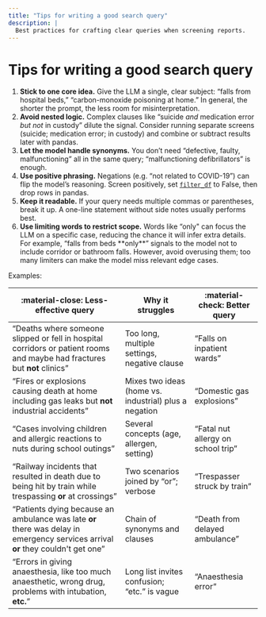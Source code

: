 ```yaml
---
title: "Tips for writing a good search query"
description: |
  Best practices for crafting clear queries when screening reports.
---
```


# Tips for writing a good search query

1. **Stick to one core idea.** Give the LLM a single, clear subject: “falls from hospital beds,” “carbon-monoxide poisoning at home.” In general, the shorter the prompt, the less room for misinterpretation.
2. **Avoid nested logic.** Complex clauses like “suicide *and* medication error *but not* in custody” dilute the signal. Consider running separate screens (suicide; medication error; in custody) and combine or subtract results later with pandas.
3. **Let the model handle synonyms.** You don’t need “defective, faulty, malfunctioning” all in the same query; “malfunctioning defibrillators” is enough.
4. **Use positive phrasing.** Negations (e.g. “not related to COVID-19”) can flip the model’s reasoning. Screen positively, set [`filter_df`](http://127.0.0.1:8000/pfd-toolkit/screener/options/#annotation-vs-filtering) to False, then drop rows in pandas.
5. **Keep it readable.** If your query needs multiple commas or parentheses, break it up. A one-line statement without side notes usually performs best.
6. **Use limiting words to restrict scope.** Words like “only" can focus the LLM on a specific case, reducing the chance it will infer extra details. For example, “falls from beds \*\*only\*\*” signals to the model not to include corridor or bathroom falls. However, avoid overusing them; too many limiters can make the model miss relevant edge cases.

Examples:

| :material-close: Less-effective query | Why it struggles | :material-check: Better query |
|---|---|---|
| “Deaths where someone slipped or fell in hospital corridors or patient rooms and maybe had fractures but **not** clinics” | Too long, multiple settings, negative clause | “Falls on inpatient wards” |
| “Fires or explosions causing death at home including gas leaks but **not** industrial accidents” | Mixes two ideas (home vs. industrial) plus a negation | “Domestic gas explosions” |
| “Cases involving children and allergic reactions to nuts during school outings” | Several concepts (age, allergen, setting) | “Fatal nut allergy on school trip” |
| “Railway incidents that resulted in death due to being hit by train while trespassing **or** at crossings” | Two scenarios joined by “or”; verbose | “Trespasser struck by train” |
| “Patients dying because an ambulance was late **or** there was delay in emergency services arrival **or** they couldn't get one” | Chain of synonyms and clauses | “Death from delayed ambulance” |
| “Errors in giving anaesthesia, like too much anaesthetic, wrong drug, problems with intubation, **etc.**” | Long list invites confusion; “etc.” is vague | “Anaesthesia error” |

